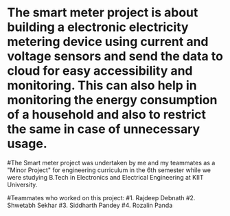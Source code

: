 # The smart meter project is about building a electronic electricity metering device using current and voltage sensors and send the data to cloud for easy accessibility and monitoring. This can also help in monitoring the energy consumption of a household and also to restrict the same in case of unnecessary usage.

#The Smart meter project was undertaken by me and my teammates as a "Minor Project" for engineering curriculum in the 6th semester while we were studying B.Tech in Electronics and Electrical Engineering at KIIT University. 

#Teammates who worked on this project:
#1. Rajdeep Debnath
#2. Shwetabh Sekhar
#3. Siddharth Pandey
#4. Rozalin Panda
